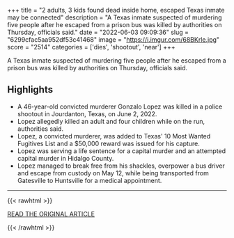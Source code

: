 +++
title = "2 adults, 3 kids found dead inside home, escaped Texas inmate may be connected"
description = "A Texas inmate suspected of murdering five people after he escaped from a prison bus was killed by authorities on Thursday, officials said."
date = "2022-06-03 09:09:36"
slug = "6299cfac5aa952df53c41468"
image = "https://i.imgur.com/68BKrle.jpg"
score = "2514"
categories = ['dies', 'shootout', 'near']
+++

A Texas inmate suspected of murdering five people after he escaped from a prison bus was killed by authorities on Thursday, officials said.

## Highlights

- A 46-year-old convicted murderer Gonzalo Lopez was killed in a police shootout in Jourdanton, Texas, on June 2, 2022.
- Lopez allegedly killed an adult and four children while on the run, authorities said.
- Lopez, a convicted murderer, was added to Texas' 10 Most Wanted Fugitives List and a $50,000 reward was issued for his capture.
- Lopez was serving a life sentence for a capital murder and an attempted capital murder in Hidalgo County.
- Lopez managed to break free from his shackles, overpower a bus driver and escape from custody on May 12, while being transported from Gatesville to Huntsville for a medical appointment.

---

{{< rawhtml >}}
  <p class="article-category">
    <a target="_blank" href="https://abcnews.go.com/US/adults-kids-found-dead-inside-home-escaped-texas/story?id=85150941">READ THE ORIGINAL ARTICLE</a>
  </p>
{{< /rawhtml >}}
